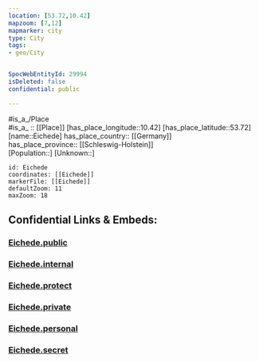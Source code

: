 ```yaml
---
location: [53.72,10.42] 
mapzoom: [7,12] 
mapmarker: city 
type: City
tags:
- geo/City


SpocWebEntityId: 29994
isDeleted: false
confidential: public

---
```

#is_a_/Place  
#is_a_ :: [[Place]] 
[has_place_longitude::10.42] 
[has_place_latitude::53.72] 
[name::Eichede] 
has_place_country:: [[Germany]]  
has_place_province:: [[Schleswig-Holstein]]  
[Population::] 
[Unknown::] 


```leaflet
id: Eichede
coordinates: [[Eichede]] 
markerFile: [[Eichede]] 
defaultZoom: 11 
maxZoom: 18
```


## Confidential Links & Embeds: 

### [Eichede.public](/_public/\Earth\Continent\Europe\Europe~Central\Germany\Germany~West\Schleswig-Holstein\counties~SH\Stormarn\cities~Stormarn\Bad_Oldesloe-Land\boroughs~Bad_Oldesloe-LandEichede.public.md) 

### [Eichede.internal](/_internal/\Earth\Continent\Europe\Europe~Central\Germany\Germany~West\Schleswig-Holstein\counties~SH\Stormarn\cities~Stormarn\Bad_Oldesloe-Land\boroughs~Bad_Oldesloe-LandEichede.internal.md) 

### [Eichede.protect](/_protect/\Earth\Continent\Europe\Europe~Central\Germany\Germany~West\Schleswig-Holstein\counties~SH\Stormarn\cities~Stormarn\Bad_Oldesloe-Land\boroughs~Bad_Oldesloe-LandEichede.protect.md) 

### [Eichede.private](/_private/\Earth\Continent\Europe\Europe~Central\Germany\Germany~West\Schleswig-Holstein\counties~SH\Stormarn\cities~Stormarn\Bad_Oldesloe-Land\boroughs~Bad_Oldesloe-LandEichede.private.md) 

### [Eichede.personal](/_personal/\Earth\Continent\Europe\Europe~Central\Germany\Germany~West\Schleswig-Holstein\counties~SH\Stormarn\cities~Stormarn\Bad_Oldesloe-Land\boroughs~Bad_Oldesloe-LandEichede.personal.md) 

### [Eichede.secret](/_secret/\Earth\Continent\Europe\Europe~Central\Germany\Germany~West\Schleswig-Holstein\counties~SH\Stormarn\cities~Stormarn\Bad_Oldesloe-Land\boroughs~Bad_Oldesloe-LandEichede.secret.md)

